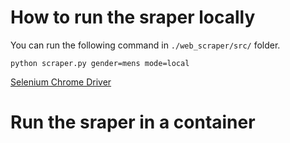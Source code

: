 # How to run the sraper locally

You can run the following command in `./web_scraper/src/` folder.

```python scraper.py gender=mens mode=local ```

[Selenium Chrome Driver](https://sites.google.com/chromium.org/driver/getting-started?authuser=0)

# Run the sraper in a container

